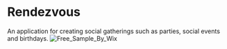 # Rendezvous
An application for creating social gatherings such as parties, social events and birthdays.
![Free_Sample_By_Wix](https://user-images.githubusercontent.com/80007339/168114630-d9a3b99c-d390-432a-837d-5f6d8876c0e8.jpg)
